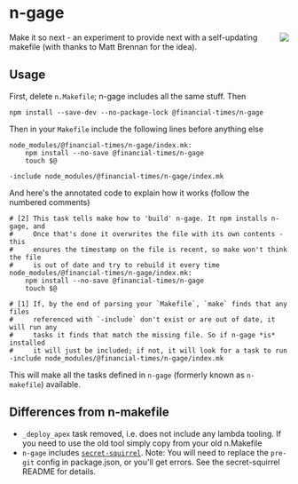 # n-gage

<img src="https://media.giphy.com/media/LTPvh458Wx0BO/giphy.gif" align="right" />

Make it so next - an experiment to provide next with a self-updating makefile (with thanks to Matt Brennan for the idea).

## Usage

First, delete `n.Makefile`; n-gage includes all the same stuff. Then

`npm install --save-dev --no-package-lock @financial-times/n-gage`

Then in your `Makefile` include the following lines before anything else

```make
node_modules/@financial-times/n-gage/index.mk:
	npm install --no-save @financial-times/n-gage
	touch $@

-include node_modules/@financial-times/n-gage/index.mk
```

And here's the annotated code to explain how it works (follow the numbered comments)

```make
# [2] This task tells make how to 'build' n-gage. It npm installs n-gage, and
#     Once that's done it overwrites the file with its own contents - this
#     ensures the timestamp on the file is recent, so make won't think the file
#     is out of date and try to rebuild it every time
node_modules/@financial-times/n-gage/index.mk:
	npm install --no-save @financial-times/n-gage
	touch $@

# [1] If, by the end of parsing your `Makefile`, `make` finds that any files
#     referenced with `-include` don't exist or are out of date, it will run any
#     tasks it finds that match the missing file. So if n-gage *is* installed
#     it will just be included; if not, it will look for a task to run
-include node_modules/@financial-times/n-gage/index.mk
```

This will make all the tasks defined in `n-gage` (formerly known as `n-makefile`) available. 

## Differences from n-makefile

- `_deploy_apex` task removed, i.e. does not include any lambda tooling. If you need to use the old tool simply copy from your old n.Makefile
- `n-gage` includes [`secret-squirrel`](https://github.com/Financial-Times/secret-squirrel/blob/master/README.md#secret-squirrel). Note: You will need to replace the `pre-git` config in package.json, or you'll get errors. See the secret-squirrel README for details. 
